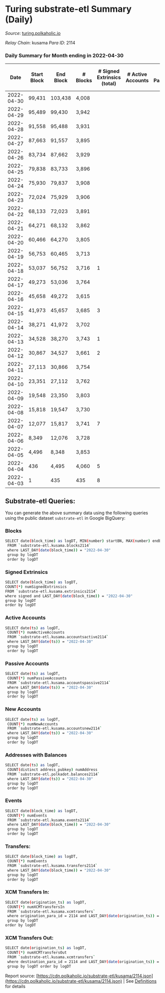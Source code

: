 # Turing substrate-etl Summary (Daily)

_Source_: [turing.polkaholic.io](https://turing.polkaholic.io)

*Relay Chain*: kusama
*Para ID*: 2114



### Daily Summary for Month ending in 2022-04-30


| Date | Start Block | End Block | # Blocks | # Signed Extrinsics (total) | # Active Accounts | # Passive | # New | # Addresses with Balances | # Events | # Transfers | # XCM Transfers In | # XCM Transfers Out | Issues | 
| ---- | ----------- | --------- | -------- | --------------------------- | ----------------- | --------- | ----- | ------------------------- | -------- | ----------- | ------------------ | ------------------- | ------ |
| 2022-04-30 | 99,431 | 103,438 | 4,008 |  |  |  |  | 20 | 8,021 |   |   |   |  |
| 2022-04-29 | 95,489 | 99,430 | 3,942 |  |  |  |  | 20 | 7,886 |   |   |   |  |
| 2022-04-28 | 91,558 | 95,488 | 3,931 |  |  |  |  | 20 | 7,868 |   |   |   |  |
| 2022-04-27 | 87,663 | 91,557 | 3,895 |  |  |  |  | 20 | 7,792 |   |   |   |  |
| 2022-04-26 | 83,734 | 87,662 | 3,929 |  |  |  |  | 20 | 7,863 |   |   |   |  |
| 2022-04-25 | 79,838 | 83,733 | 3,896 |  |  |  |  | 20 | 7,794 |   |   |   |  |
| 2022-04-24 | 75,930 | 79,837 | 3,908 |  |  |  |  | 20 | 7,821 |   |   |   |  |
| 2022-04-23 | 72,024 | 75,929 | 3,906 |  |  |  |  | 20 | 7,814 |   |   |   |  |
| 2022-04-22 | 68,133 | 72,023 | 3,891 |  |  |  |  | 20 | 7,788 |   |   |   |  |
| 2022-04-21 | 64,271 | 68,132 | 3,862 |  |  |  |  | 20 | 7,729 |   |   |   |  |
| 2022-04-20 | 60,466 | 64,270 | 3,805 |  |  |  |  | 20 | 7,612 |   |   |   |  |
| 2022-04-19 | 56,753 | 60,465 | 3,713 |  |  |  |  | 20 | 7,431 |   |   |   |  |
| 2022-04-18 | 53,037 | 56,752 | 3,716 | 1 |  |  |  | 20 | 7,439 | 1  |   |   |  |
| 2022-04-17 | 49,273 | 53,036 | 3,764 |  |  |  |  | 20 | 7,533 |   |   |   |  |
| 2022-04-16 | 45,658 | 49,272 | 3,615 |  |  |  |  | 20 | 7,232 |   |   |   |  |
| 2022-04-15 | 41,973 | 45,657 | 3,685 | 3 |  |  |  | 20 | 7,394 | 3  |   |   |  |
| 2022-04-14 | 38,271 | 41,972 | 3,702 |  |  |  |  | 18 | 7,406 |   |   |   |  |
| 2022-04-13 | 34,528 | 38,270 | 3,743 | 1 |  |  |  | 18 | 7,496 | 1  |   |   |  |
| 2022-04-12 | 30,867 | 34,527 | 3,661 | 2 |  |  |  | 18 | 7,337 | 1  |   |   |  |
| 2022-04-11 | 27,113 | 30,866 | 3,754 |  |  |  |  | 17 | 7,513 |   |   |   |  |
| 2022-04-10 | 23,351 | 27,112 | 3,762 |  |  |  |  | 17 | 7,527 |   |   |   |  |
| 2022-04-09 | 19,548 | 23,350 | 3,803 |  |  |  |  | 17 | 7,611 |   |   |   |  |
| 2022-04-08 | 15,818 | 19,547 | 3,730 |  |  |  |  | 17 | 7,462 |   |   |   |  |
| 2022-04-07 | 12,077 | 15,817 | 3,741 | 7 |  |  |  | 17 | 7,523 | 3  |   |   |  |
| 2022-04-06 | 8,349 | 12,076 | 3,728 |  |  |  |  | 15 | 7,458 |   |   |   |  |
| 2022-04-05 | 4,496 | 8,348 | 3,853 |  |  |  |  | 15 | 7,711 |   |   |   |  |
| 2022-04-04 | 436 | 4,495 | 4,060 | 5 |  |  |  | 15 | 8,143 |   |   |   |  |
| 2022-04-03 | 1 | 435 | 435 | 8 |  |  |  | 15 | 907 | 2  |   |   |  |

## Substrate-etl Queries:
You can generate the above summary data using the following queries using the public dataset `substrate-etl` in Google BigQuery:

### Blocks
```bash
SELECT date(block_time) as logDT, MIN(number) startBN, MAX(number) endBN, COUNT(*) numBlocks 
 FROM `substrate-etl.kusama.blocks2114`  
 where LAST_DAY(date(block_time)) = "2022-04-30" 
 group by logDT 
 order by logDT
```

### Signed Extrinsics
```bash
SELECT date(block_time) as logDT, 
COUNT(*) numSignedExtrinsics 
FROM `substrate-etl.kusama.extrinsics2114`  
where signed and LAST_DAY(date(block_time)) = "2022-04-30" 
group by logDT 
order by logDT
```

### Active Accounts
```bash
SELECT date(ts) as logDT, 
 COUNT(*) numActiveAccounts 
 FROM `substrate-etl.kusama.accountsactive2114` 
 where LAST_DAY(date(ts)) = "2022-04-30" 
 group by logDT 
 order by logDT
```

### Passive Accounts
```bash
SELECT date(ts) as logDT, 
 COUNT(*) numPassiveAccounts 
 FROM `substrate-etl.kusama.accountspassive2114` 
 where LAST_DAY(date(ts)) = "2022-04-30" 
 group by logDT 
 order by logDT
```

### New Accounts
```bash
SELECT date(ts) as logDT, 
 COUNT(*) numNewAccounts 
 FROM `substrate-etl.kusama.accountsnew2114` 
 where LAST_DAY(date(ts)) = "2022-04-30" 
 group by logDT
 order by logDT
```

### Addresses with Balances
```bash
SELECT date(ts) as logDT,
 COUNT(distinct address_pubkey) numAddress 
 FROM `substrate-etl.polkadot.balances2114` 
 where LAST_DAY(date(ts)) = "2022-04-30" 
 group by logDT 
 order by logDT
```

### Events
```bash
SELECT date(block_time) as logDT, 
 COUNT(*) numEvents 
 FROM `substrate-etl.kusama.events2114` 
 where LAST_DAY(date(block_time)) = "2022-04-30" 
 group by logDT 
 order by logDT
```

### Transfers:
```bash
SELECT date(block_time) as logDT, 
 COUNT(*) numEvents 
 FROM `substrate-etl.kusama.transfers2114` 
 where LAST_DAY(date(block_time)) = "2022-04-30" 
 group by logDT 
 order by logDT
```

### XCM Transfers In:
```bash
SELECT date(origination_ts) as logDT, 
 COUNT(*) numXCMTransfersIn 
 FROM `substrate-etl.kusama.xcmtransfers` 
 where origination_para_id = 2114 and LAST_DAY(date(origination_ts)) = "2022-04-30" 
 group by logDT 
order by logDT
```

### XCM Transfers Out:
```bash
SELECT date(origination_ts) as logDT, 
 COUNT(*) numXCMTransfersOut 
 FROM `substrate-etl.kusama.xcmtransfers` 
 where destination_para_id = 2114 and LAST_DAY(date(origination_ts)) = "2022-04-30" 
 group by logDT order by logDT
```


Report source: [https://cdn.polkaholic.io/substrate-etl/kusama/2114.json](https://cdn.polkaholic.io/substrate-etl/kusama/2114.json) | See [Definitions](/DEFINITIONS.md) for details
